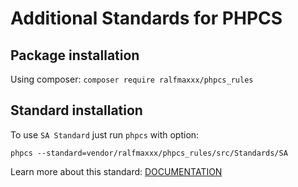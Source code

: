 # Additional Standards for PHPCS

## Package installation

Using composer: `composer require ralfmaxxx/phpcs_rules`

## Standard installation

To use `SA Standard` just run `phpcs` with option:
```
phpcs --standard=vendor/ralfmaxxx/phpcs_rules/src/Standards/SA
```

Learn more about this standard: [DOCUMENTATION](docs/SA.md)
